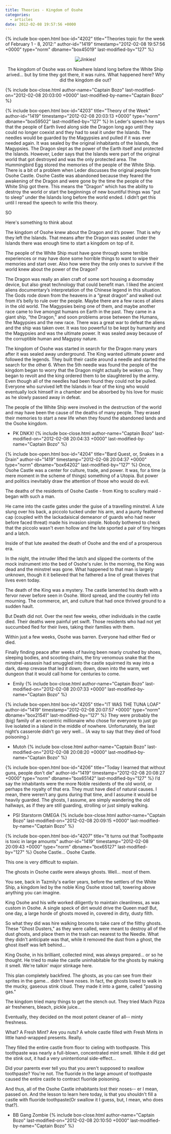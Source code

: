 ```yaml
---
title: Theories - Kingdom of Osohe
categories:
  - articles
date: 2012-02-08 19:57:56 +0000
---
```

{% include box-open.html box-id="4202" title="Theories topic for the week of February 1 - 8, 2012:" author-id="1419" timestamp="2012-02-08 19:57:56 +0000" type="norm" dbname="box45019" last-modified-by="127" %}
<center><img src="http://i.imgur.com/m8QU3.png" title="Jinkies!" /><p/>

The kingdom of Osohe was on Nowhere Island long before the White Ship arived... but by time they got there, it was ruins. What happened here? Why did the kingdom die out?</center>
{% include box-close.html author-name="Captain Bozo" last-modified-on="2012-02-08 20:03:00 +0000" last-modified-by-name="Captain Bozo" %}

{% include box-open.html box-id="4203" title="Theory of the Week" author-id="1419" timestamp="2012-02-08 20:03:13 +0000" type="norm" dbname="box59502" last-modified-by="127" %}
In Leder's speech he says that the people of Earth lived along side the Dragon long ago until they could no longer coexist and they had to seal it under the Islands. The needles would be guarded by the Magypsies and pulled if it was ever needed again. It was sealed by the original inhabitants of the Islands, the Magypsies. The Dragon slept as the power of the Earth itself and protected the Islands. However, Leder says that the Islands were part of the original world that got destroyed and was the only protected area. The Hummingbird Egg stored the memories of the people of the White Ship. There is a bit of a problem when Leder discusses the original people from Osohe Castle. Osohe Castle was abandoned because they feared the awakening of the Dragon and were gone by the time the people of the White Ship got there. This means the "Dragon" which has the ability to destroy the world or start the beginnings of new bountiful things was "put to sleep” under the Islands long before the world ended. I didn’t get this until I reread the speech to write this theory.<p/>

SO<p/>
Here's something to think about<p/>
The kingdom of Osohe knew about the Dragon and it’s power. That is why they left the Islands. That means after the Dragon was sealed under the Islands there was enough time to start a kingdom on top of it.<p/>
The people of the White Ship must have gone through some terrible experiences or may have done some horrible things to want to wipe their memories and start over. Also how were they the only ones to survive if the world knew about the power of the Dragon?<p/>

The Dragon was really an alien craft of some sort housing a doomsday device, but also great technology that could benefit man. I liked the ancient aliens documentary’s interpretation of the Chinese legend in this situation. The Gods rode down from the heavens in a “great dragon” and walked out from it’s belly to rule over the people. Maybe there are a few races of aliens in the old world. The Magypsies being one of them, and maybe another race came to live amongst humans on Earth in the past. They came in a giant ship, “the Dragon,” and soon problems arose between the Humans, the Magypsies and the new race. There was a great war to defeat the aliens and the ship was taken over. It was too powerful to be kept by humanity and the Magypsies and was the ultimate power. It was sealed away because of the corruptible human and Magypsy nature.<p/>

The kingdom of Osohe was started in search for the Dragon many years after it was sealed away underground. The King wanted ultimate power and followed the legends. They built their castle around a needle and started the search for the other 6. When the 5th needle was found the people of the kingdom began to worry that the Dragon might actually be woken up. They began to revolt and the king ordered them to be slaughtered by the army. Even though all of the needles had been found they could not be pulled. Everyone who survived left the Islands in fear of the king who would eventually lock himself in a chamber and be absorbed by his love for music as he slowly passed away in defeat.<p/>

The people of the White Ship were involved in the destruction of the world and may have been the cause of the deaths of many people. They erased their memories to start a new life when they found the abandoned lands and the Osohe kingdom.<p/>

- PK DNKX!
{% include box-close.html author-name="Captain Bozo" last-modified-on="2012-02-08 20:04:33 +0000" last-modified-by-name="Captain Bozo" %}

{% include box-open.html box-id="4204" title="Bard Quest, or, Snakes in a Drain" author-id="1419" timestamp="2012-02-08 20:04:37 +0000" type="norm" dbname="box64202" last-modified-by="127" %}
Once, Osohe Castle was a center for culture, trade, and power. It was, for a time (a mere moment in the scheme of things) something of a Utopia. But power and politics inevitably draw the attention of those who would do evil.<p/>

The deaths of the residents of Osohe Castle - from King to scullery maid - began with such a man.<p/>

He came into the castle gates under the guise of a travelling minstrel. A lute slung over his back, a piccolo tucked under his arm, and a jaunty feathered cap (coupled with the lackadaisical demeanor of guards who had never before faced threat) made his invasion simple. Nobody bothered to check that the piccolo wasn't even hollow and the lute sported a pair of tiny hinges and a latch.<p/>

Inside of that lute awaited the death of Osohe and the end of a prosperous era.<p/>

In the night, the intruder lifted the latch and slipped the contents of the mock instrument into the bed of Osohe's ruler. In the morning, the King was dead and the minstrel was gone. What happened to that man is largely unknown, though it it believed that he fathered a line of great theives that lives even today.<p/>

The death of the King was a mystery. The castle lamented his death with a fervor never before seen in Osohe. Word spread, and the country fell into mourning. The commerce, art, and culture that had once thrived ground to a sudden hault.<p/>

But Death did not. Over the next few weeks, other individuals in the castle died. Their deaths were painful yet swift. Those residents who had not yet succumbed fled for their lives, taking their families with them.<p/>

Within just a few weeks, Osohe was barren. Everyone had either fled or died.<p/>

Finally finding peace after weeks of having been nearly crushed by shoes, sleeping bodies, and scooting chairs, the tiny venomous snake that the minstrel-assassin had smuggled into the castle squirmed its way into a dark, damp crevase that led it down, down, down into the warm, wet dungeon that it would call home for centuries to come.<p/>

- Emily
{% include box-close.html author-name="Captain Bozo" last-modified-on="2012-02-08 20:07:33 +0000" last-modified-by-name="Captain Bozo" %}

{% include box-open.html box-id="4205" title="IT WAS THE TUNA LOAF" author-id="1419" timestamp="2012-02-08 20:07:57 +0000" type="norm" dbname="box21541" last-modified-by="127" %}
They were probably the (big) family of an eccentric millionaire who chose for everyone to just go live isolated in a island in the middle of nowhere. Unfortunately, the last night’s casserole didn’t go very well… (A way to say that they died of food poisoning.)<p/>

- Mutoh
{% include box-close.html author-name="Captain Bozo" last-modified-on="2012-02-08 20:08:20 +0000" last-modified-by-name="Captain Bozo" %}

{% include box-open.html box-id="4206" title="Today I learned that without guns, people don't die" author-id="1419" timestamp="2012-02-08 20:08:27 +0000" type="norm" dbname="box65142" last-modified-by="127" %}
I’d say the inhabitants were the more Noble residents of the old world, or perhaps the royalty of that era. They must have died of natural causes. I mean, there weren’t any guns during that time, and I assume it would be heavily guarded. The ghosts, I assume, are simply wandering the old hallways, as if they are still guarding, strolling or just simply walking.<p/>

- PSI Starstorm OMEGA
{% include box-close.html author-name="Captain Bozo" last-modified-on="2012-02-08 20:09:15 +0000" last-modified-by-name="Captain Bozo" %}

{% include box-open.html box-id="4207" title="It turns out that Toothpaste is toxic in large amounts" author-id="1419" timestamp="2012-02-08 20:09:43 +0000" type="norm" dbname="box65127" last-modified-by="127" %}
Osohe Castle... Osohe Castle.<p/>
This one is very difficult to explain.<p/>
The ghosts in Osohe castle were always ghosts. Well... most of them.<p/>
You see, back in Tazmily's earlier years, before the settlers of the White Ship, a kingdom led by the noble King Osohe stood tall, towering above anything you can imagine.<p/>

King Osohe and his wife worked diligently to maintain cleanliness, as was custom in Osohe. A single speck of dirt would drive the Queen mad! But, one day, a large horde of ghosts moved in, covered in dirty, dusty filth.<p/>

So what they did was hire walking brooms to take care of the filthy ghosts. These "Ghost Dusters," as they were called, were meant to destroy all of the dust ghosts, and place them in the trash can nearest to the Needle. What they didn't anticipate was that, while it removed the dust from a ghost, the ghost itself was left behind...<p/>

King Osohe, in his brilliant, collected mind, was always prepared... or so he thought. He tried to make the castle uninhabitable for the ghosts by making it smell. We're talkin' major stinkage here.<p/>

This plan completely backfired. The ghosts, as you can see from their sprites in the game... didn't have noses. In fact, the ghosts loved to walk in the mucky, gaseous stink cloud. They made it into a game, called "passing gas."<p/>

The kingdom tried many things to get the stench out. They tried Mach Pizza air fresheners, bleach, pickle juice...<p/>
Eventually, they decided on the most potent cleaner of all-- minty freshness.<p/>

What? A Fresh Mint? Are you nuts? A whole castle filled with Fresh Mints in little hand-wrapped presents. Really.<p/>

They filled the entire castle from floor to cieling with toothpaste. This toothpaste was nearly a full-blown, concentrated mint smell. While it did get the stink out, it had a very unintentional side-effect...<p/>

Did your parents ever tell you that you aren't supposed to swallow toothpaste? You're not. The fluoride in the large amount of toothpaste caused the entire castle to contract fluoride poisoning.<p/>

And thus, all of the Osohe Castle inhabitants lost their noses-- er I mean, passed on. And the lesson to learn here today, is that you shouldn't fill a castle with fluoride toothpaste(Or swallow it I guess, but, I mean, who does that?).<p/>

- BB Gang Zombie
{% include box-close.html author-name="Captain Bozo" last-modified-on="2012-02-08 20:10:50 +0000" last-modified-by-name="Captain Bozo" %}
